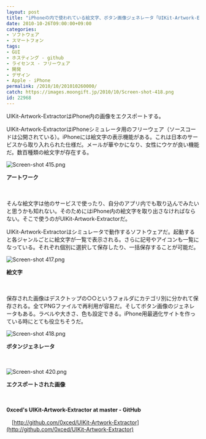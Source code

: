 ```yaml
---
layout: post
title: "iPhoneの内で使われている絵文字、ボタン画像ジェネレータ「UIKit-Artwork-Extractor」"
date: 2010-10-26T09:00:00+09:00
categories:
- ソフトウェア
- スマートフォン
tags: 
- GUI
- ホスティング - github
- ライセンス - フリーウェア
- 開発
- デザイン
- Apple - iPhone
permalink: /2010/10/201010260000/
catch: https://images.moongift.jp/2010/10/Screen-shot-418.png
id: 22968
---
```

UIKit-Artwork-ExtractorはiPhone内の画像をエクスポートする。

  

UIKit-Artwork-ExtractorはiPhoneシミュレータ用のフリーウェア（ソースコードは公開されている）。iPhoneには絵文字の表示機能がある。これは日本のサービスから取り入れられた仕様だ。メールが華やかになり、女性にウケが良い機能だ。数百種類の絵文字が存在する。

  

![Screen-shot 415.png](https://images.moongift.jp/2010/10/Screen-shot-415.png)  
  
**アートワーク**

  

　

  

そんな絵文字は他のサービスで使ったり、自分のアプリ内でも取り込んでみたいと思うかも知れない。そのためにはiPhone内の絵文字を取り出さなければならない。そこで使うのがUIKit-Artwork-Extractorだ。

  
<!--more-->

UIKit-Artwork-Extractorはシミュレータで動作するソフトウェアだ。起動すると各ジャンルごとに絵文字が一覧で表示される。さらに記号やアイコンも一覧になっている。それぞれ個別に選択して保存したり、一括保存することが可能だ。

  

![Screen-shot 417.png](https://images.moongift.jp/2010/10/Screen-shot-417.png)  
  
**絵文字**

  

　

  

保存された画像はデスクトップの○○というフォルダにカテゴリ別に分かれて保存される。全てPNGファイルで再利用が容易だ。そしてボタン画像のジェネレータもある。ラベルや大きさ、色も設定できる。iPhone用最適化サイトを作っている時にとても役立ちそうだ。

  

![Screen-shot 418.png](https://images.moongift.jp/2010/10/Screen-shot-418.png)  
  
**ボタンジェネレータ**

  

　

  

![Screen-shot 420.png](https://images.moongift.jp/2010/10/Screen-shot-420.png)  
  
**エクスポートされた画像**

  

　

  

**0xced's UIKit-Artwork-Extractor at master - GitHub**  
  
　[http://github.com/0xced/UIKit-Artwork-Extractor](http://github.com/0xced/UIKit-Artwork-Extractor)

  
